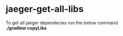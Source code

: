 # jaeger-get-all-libs
To get all jaeger dependecies run the below command <br>
<b> ./gradlew copyLibs </b>
